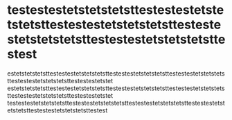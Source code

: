 # testestestetstetstetsttestestestetstetstetsttestestestetstetstetsttestestestetstetstetsttestestestetstetstetsttestest
estetstetstetsttestestestetstetstetsttestestestetstetstetsttestestestetstetstetsttestestestetstetstetsttestestestetstet
estetstetstetsttestestestetstetstetsttestestestetstetstetsttestestestetstetstetsttestestestetstetstetsttestestestetstet
testestestetstetstetsttestestestetstetstetsttestestestetstetstetsttestestestetstetstetsttestestestetstetstetsttestest

